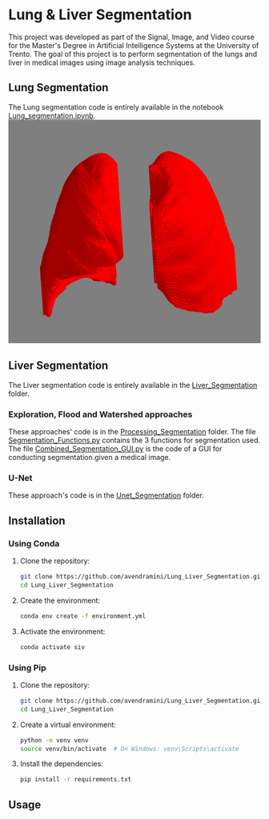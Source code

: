 # Lung & Liver Segmentation

This project was developed as part of the Signal, Image, and Video course for the Master's Degree in Artificial Intelligence Systems at the University of Trento.
The goal of this project is to perform segmentation of the lungs and liver in medical images using image analysis techniques.
## Lung Segmentation
The Lung segmentation code is entirely available in the notebook [Lung_segmentation.ipynb](Lung_Segmentation/lung_segmentation.ipynb).
![3D Lungs](Miscellaneous/lungs.png)
## Liver Segmentation
The Liver segmentation code is entirely available in the [Liver_Segmentation](Liver_Segmentation) folder.
### Exploration, Flood and Watershed approaches
These approaches' code is in the [Processing_Segmentation](Liver_Segmentation/Processing_Segmentation) folder.
The file [Segmentation_Functions.py](Liver_Segmentation/Processing_Segmentation/segmentation_functions.py) contains the 3 functions for segmentation used.
The file [Combined_Segmentation_GUI.py](Liver_Segmentation/Processing_Segmentation/Combined_Segmentation_GUI.py) is the code of a GUI for conducting segmentation.given a medical image.
### U-Net
These approach's code is in the [Unet_Segmentation](Liver_Segmentation/Unet_Segmentation) folder.

## Installation

### Using Conda
1. Clone the repository:
   ```bash
   git clone https://github.com/avendramini/Lung_Liver_Segmentation.git
   cd Lung_Liver_Segmentation
   ```
2. Create the environment:
   ```bash
   conda env create -f environment.yml
   ```
3. Activate the environment:
   ```bash
   conda activate siv
   ```

### Using Pip
1. Clone the repository:
   ```bash
   git clone https://github.com/avendramini/Lung_Liver_Segmentation.git
   cd Lung_Liver_Segmentation
   ```
2. Create a virtual environment:
   ```bash
   python -m venv venv
   source venv/bin/activate  # On Windows: venv\Scripts\activate
   ```
3. Install the dependencies:
   ```bash
   pip install -r requirements.txt
   ```

## Usage


